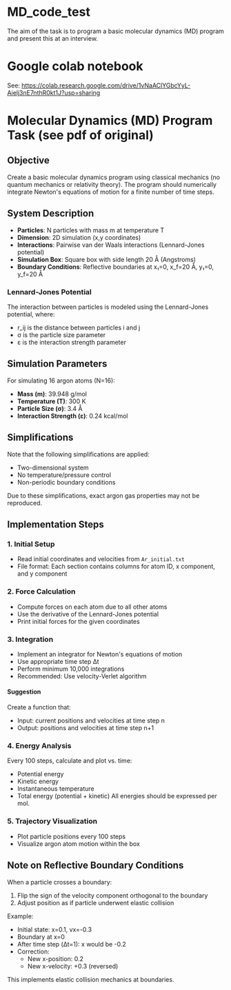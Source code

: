 # MD_code_test

The aim of the task is to program a basic molecular dynamics (MD) program and present this at an interview.

# Google colab notebook

See:
https://colab.research.google.com/drive/1vNaAClYGbcYyL-Aielj3nE7nthR0kt1J?usp=sharing

# Molecular Dynamics (MD) Program Task (see pdf of original)

## Objective

Create a basic molecular dynamics program using classical mechanics (no quantum mechanics or relativity theory). The program should numerically integrate Newton's equations of motion for a finite number of time steps.

## System Description

- **Particles**: N particles with mass m at temperature T
- **Dimension**: 2D simulation (x,y coordinates)
- **Interactions**: Pairwise van der Waals interactions (Lennard-Jones potential)
- **Simulation Box**: Square box with side length 20 Å (Angstroms)
- **Boundary Conditions**: Reflective boundaries at x₁=0, x_f=20 Å, y₁=0, y_f=20 Å

### Lennard-Jones Potential

The interaction between particles is modeled using the Lennard-Jones potential, where:

- r_ij is the distance between particles i and j
- σ is the particle size parameter
- ε is the interaction strength parameter

## Simulation Parameters

For simulating 16 argon atoms (N=16):

- **Mass (m)**: 39.948 g/mol
- **Temperature (T)**: 300 K
- **Particle Size (σ)**: 3.4 Å
- **Interaction Strength (ε)**: 0.24 kcal/mol

## Simplifications

Note that the following simplifications are applied:

- Two-dimensional system
- No temperature/pressure control
- Non-periodic boundary conditions

Due to these simplifications, exact argon gas properties may not be reproduced.

## Implementation Steps

### 1. Initial Setup

- Read initial coordinates and velocities from `Ar_initial.txt`
- File format: Each section contains columns for atom ID, x component, and y component

### 2. Force Calculation

- Compute forces on each atom due to all other atoms
- Use the derivative of the Lennard-Jones potential
- Print initial forces for the given coordinates

### 3. Integration

- Implement an integrator for Newton's equations of motion
- Use appropriate time step Δt
- Perform minimum 10,000 integrations
- Recommended: Use velocity-Verlet algorithm

#### Suggestion

Create a function that:

- Input: current positions and velocities at time step n
- Output: positions and velocities at time step n+1

### 4. Energy Analysis

Every 100 steps, calculate and plot vs. time:

- Potential energy
- Kinetic energy
- Instantaneous temperature
- Total energy (potential + kinetic)
  All energies should be expressed per mol.

### 5. Trajectory Visualization

- Plot particle positions every 100 steps
- Visualize argon atom motion within the box

## Note on Reflective Boundary Conditions

When a particle crosses a boundary:

1. Flip the sign of the velocity component orthogonal to the boundary
2. Adjust position as if particle underwent elastic collision

Example:

- Initial state: x=0.1, vx=-0.3
- Boundary at x=0
- After time step (Δt=1): x would be -0.2
- Correction:
  - New x-position: 0.2
  - New x-velocity: +0.3 (reversed)

This implements elastic collision mechanics at boundaries.
